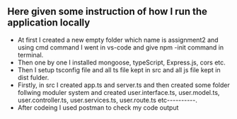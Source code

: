 ## Here given some instruction of how I run the application locally

- At first I created a new empty folder which name is assignment2 and using cmd command I went in vs-code and give npm -init command in terminal.
- Then one by one I installed mongoose, typeScript, Express.js, cors etc.
- Then I setup tsconfig file and all ts file kept in src and all js file kept in dist fulder.
- Firstly, in src I created app.ts and server.ts and then created some folder follwing moduler system and created user.interface.ts, user.model.ts, user.controller.ts, user.services.ts, user.route.ts etc----------.
- After codeing I used postman to check my code output

